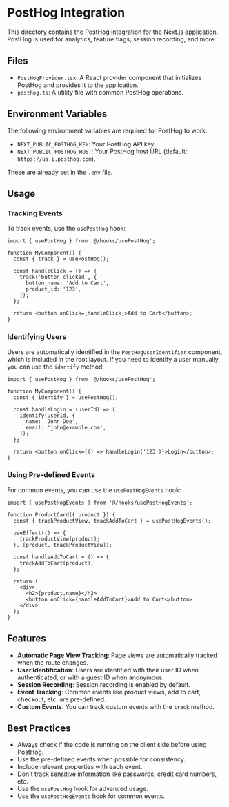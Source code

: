 # PostHog Integration

This directory contains the PostHog integration for the Next.js application. PostHog is used for analytics, feature flags, session recording, and more.

## Files

- `PostHogProvider.tsx`: A React provider component that initializes PostHog and provides it to the application.
- `posthog.ts`: A utility file with common PostHog operations.

## Environment Variables

The following environment variables are required for PostHog to work:

- `NEXT_PUBLIC_POSTHOG_KEY`: Your PostHog API key.
- `NEXT_PUBLIC_POSTHOG_HOST`: Your PostHog host URL (default: `https://us.i.posthog.com`).

These are already set in the `.env` file.

## Usage

### Tracking Events

To track events, use the `usePostHog` hook:

```tsx
import { usePostHog } from '@/hooks/usePostHog';

function MyComponent() {
  const { track } = usePostHog();

  const handleClick = () => {
    track('button_clicked', {
      button_name: 'Add to Cart',
      product_id: '123',
    });
  };

  return <button onClick={handleClick}>Add to Cart</button>;
}
```

### Identifying Users

Users are automatically identified in the `PostHogUserIdentifier` component, which is included in the root layout. If you need to identify a user manually, you can use the `identify` method:

```tsx
import { usePostHog } from '@/hooks/usePostHog';

function MyComponent() {
  const { identify } = usePostHog();

  const handleLogin = (userId) => {
    identify(userId, {
      name: 'John Doe',
      email: 'john@example.com',
    });
  };

  return <button onClick={() => handleLogin('123')}>Login</button>;
}
```

### Using Pre-defined Events

For common events, you can use the `usePostHogEvents` hook:

```tsx
import { usePostHogEvents } from '@/hooks/usePostHogEvents';

function ProductCard({ product }) {
  const { trackProductView, trackAddToCart } = usePostHogEvents();

  useEffect(() => {
    trackProductView(product);
  }, [product, trackProductView]);

  const handleAddToCart = () => {
    trackAddToCart(product);
  };

  return (
    <div>
      <h2>{product.name}</h2>
      <button onClick={handleAddToCart}>Add to Cart</button>
    </div>
  );
}
```

## Features

- **Automatic Page View Tracking**: Page views are automatically tracked when the route changes.
- **User Identification**: Users are identified with their user ID when authenticated, or with a guest ID when anonymous.
- **Session Recording**: Session recording is enabled by default.
- **Event Tracking**: Common events like product views, add to cart, checkout, etc. are pre-defined.
- **Custom Events**: You can track custom events with the `track` method.

## Best Practices

- Always check if the code is running on the client side before using PostHog.
- Use the pre-defined events when possible for consistency.
- Include relevant properties with each event.
- Don't track sensitive information like passwords, credit card numbers, etc.
- Use the `usePostHog` hook for advanced usage.
- Use the `usePostHogEvents` hook for common events. 
